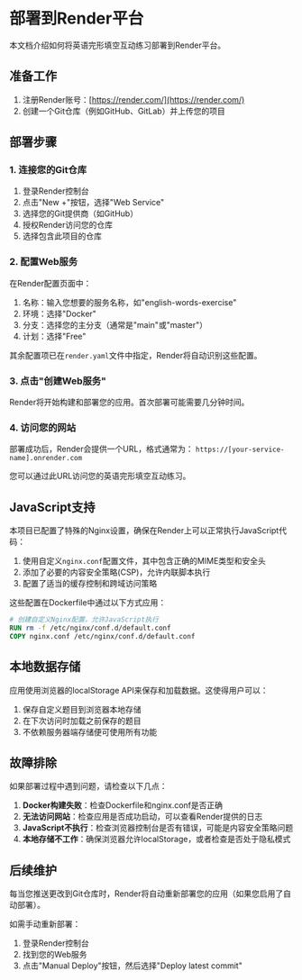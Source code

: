 # 部署到Render平台

本文档介绍如何将英语完形填空互动练习部署到Render平台。

## 准备工作

1. 注册Render账号：[https://render.com/](https://render.com/)
2. 创建一个Git仓库（例如GitHub、GitLab）并上传您的项目

## 部署步骤

### 1. 连接您的Git仓库

1. 登录Render控制台
2. 点击"New +"按钮，选择"Web Service"
3. 选择您的Git提供商（如GitHub）
4. 授权Render访问您的仓库
5. 选择包含此项目的仓库

### 2. 配置Web服务

在Render配置页面中：

1. 名称：输入您想要的服务名称，如"english-words-exercise"
2. 环境：选择"Docker"
3. 分支：选择您的主分支（通常是"main"或"master"）
4. 计划：选择"Free"

其余配置项已在`render.yaml`文件中指定，Render将自动识别这些配置。

### 3. 点击"创建Web服务"

Render将开始构建和部署您的应用。首次部署可能需要几分钟时间。

### 4. 访问您的网站

部署成功后，Render会提供一个URL，格式通常为：
`https://[your-service-name].onrender.com`

您可以通过此URL访问您的英语完形填空互动练习。

## JavaScript支持

本项目已配置了特殊的Nginx设置，确保在Render上可以正常执行JavaScript代码：

1. 使用自定义`nginx.conf`配置文件，其中包含正确的MIME类型和安全头
2. 添加了必要的内容安全策略(CSP)，允许内联脚本执行
3. 配置了适当的缓存控制和跨域访问策略

这些配置在Dockerfile中通过以下方式应用：
```dockerfile
# 创建自定义Nginx配置，允许JavaScript执行
RUN rm -f /etc/nginx/conf.d/default.conf
COPY nginx.conf /etc/nginx/conf.d/default.conf
```

## 本地数据存储

应用使用浏览器的localStorage API来保存和加载数据。这使得用户可以：

1. 保存自定义题目到浏览器本地存储
2. 在下次访问时加载之前保存的题目
3. 不依赖服务器端存储便可使用所有功能

## 故障排除

如果部署过程中遇到问题，请检查以下几点：

1. **Docker构建失败**：检查Dockerfile和nginx.conf是否正确
2. **无法访问网站**：检查应用是否成功启动，可以查看Render提供的日志
3. **JavaScript不执行**：检查浏览器控制台是否有错误，可能是内容安全策略问题
4. **本地存储不工作**：确保浏览器允许localStorage，或者检查是否处于隐私模式

## 后续维护

每当您推送更改到Git仓库时，Render将自动重新部署您的应用（如果您启用了自动部署）。

如需手动重新部署：
1. 登录Render控制台
2. 找到您的Web服务
3. 点击"Manual Deploy"按钮，然后选择"Deploy latest commit" 